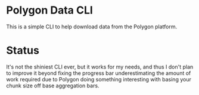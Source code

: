 # Polygon Data CLI

This is a simple CLI to help download data from the Polygon platform.

# Status

It's not the shiniest CLI ever, but it works for my needs, and thus
I don't plan to improve it beyond fixing the progress bar 
underestimating the amount of work required due to Polygon doing
something interesting with basing your chunk size off base aggregation
bars.